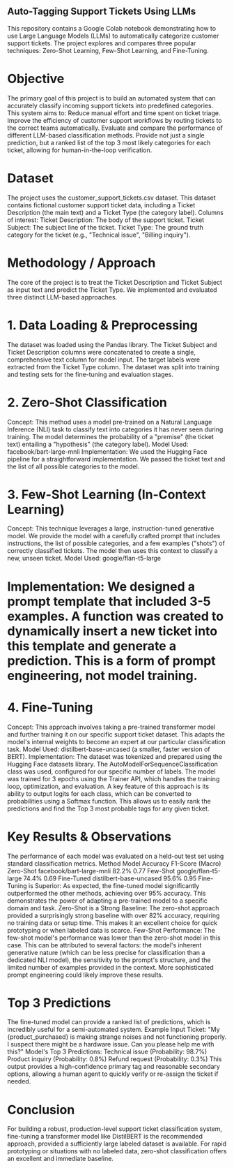 ## Auto-Tagging Support Tickets Using LLMs
This repository contains a Google Colab notebook demonstrating how to use Large Language Models (LLMs) to automatically categorize customer support tickets. The project explores and compares three popular techniques: Zero-Shot Learning, Few-Shot Learning, and Fine-Tuning.

# Objective
The primary goal of this project is to build an automated system that can accurately classify incoming support tickets into predefined categories. This system aims to:
Reduce manual effort and time spent on ticket triage.
Improve the efficiency of customer support workflows by routing tickets to the correct teams automatically.
Evaluate and compare the performance of different LLM-based classification methods.
Provide not just a single prediction, but a ranked list of the top 3 most likely categories for each ticket, allowing for human-in-the-loop verification.
# Dataset
The project uses the customer_support_tickets.csv dataset. This dataset contains fictional customer support ticket data, including a Ticket Description (the main text) and a Ticket Type (the category label).
Columns of interest:
Ticket Description: The body of the support ticket.
Ticket Subject: The subject line of the ticket.
Ticket Type: The ground truth category for the ticket (e.g., "Technical issue", "Billing inquiry").
# Methodology / Approach
The core of the project is to treat the Ticket Description and Ticket Subject as input text and predict the Ticket Type. We implemented and evaluated three distinct LLM-based approaches.
# 1. Data Loading & Preprocessing
The dataset was loaded using the Pandas library.
The Ticket Subject and Ticket Description columns were concatenated to create a single, comprehensive text column for model input.
The target labels were extracted from the Ticket Type column.
The dataset was split into training and testing sets for the fine-tuning and evaluation stages.
# 2. Zero-Shot Classification
Concept: This method uses a model pre-trained on a Natural Language Inference (NLI) task to classify text into categories it has never seen during training. The model determines the probability of a "premise" (the ticket text) entailing a "hypothesis" (the category label).
Model Used: facebook/bart-large-mnli
Implementation: We used the Hugging Face pipeline for a straightforward implementation. We passed the ticket text and the list of all possible categories to the model.
# 3. Few-Shot Learning (In-Context Learning)
Concept: This technique leverages a large, instruction-tuned generative model. We provide the model with a carefully crafted prompt that includes instructions, the list of possible categories, and a few examples ("shots") of correctly classified tickets. The model then uses this context to classify a new, unseen ticket.
Model Used: google/flan-t5-large
# Implementation: We designed a prompt template that included 3-5 examples. A function was created to dynamically insert a new ticket into this template and generate a prediction. This is a form of prompt engineering, not model training.
# 4. Fine-Tuning
Concept: This approach involves taking a pre-trained transformer model and further training it on our specific support ticket dataset. This adapts the model's internal weights to become an expert at our particular classification task.
Model Used: distilbert-base-uncased (a smaller, faster version of BERT).
Implementation:
The dataset was tokenized and prepared using the Hugging Face datasets library.
The AutoModelForSequenceClassification class was used, configured for our specific number of labels.
The model was trained for 3 epochs using the Trainer API, which handles the training loop, optimization, and evaluation.
A key feature of this approach is its ability to output logits for each class, which can be converted to probabilities using a Softmax function. This allows us to easily rank the predictions and find the Top 3 most probable tags for any given ticket.
# Key Results & Observations
The performance of each model was evaluated on a held-out test set using standard classification metrics.
Method	Model	Accuracy	F1-Score (Macro)
Zero-Shot	facebook/bart-large-mnli	82.2%	0.77
Few-Shot	google/flan-t5-large	74.4%	0.69
Fine-Tuned	distilbert-base-uncased	95.6%	0.95
Fine-Tuning is Superior: As expected, the fine-tuned model significantly outperformed the other methods, achieving over 95% accuracy. This demonstrates the power of adapting a pre-trained model to a specific domain and task.
Zero-Shot is a Strong Baseline: The zero-shot approach provided a surprisingly strong baseline with over 82% accuracy, requiring no training data or setup time. This makes it an excellent choice for quick prototyping or when labeled data is scarce.
Few-Shot Performance: The few-shot model's performance was lower than the zero-shot model in this case. This can be attributed to several factors: the model's inherent generative nature (which can be less precise for classification than a dedicated NLI model), the sensitivity to the prompt's structure, and the limited number of examples provided in the context. More sophisticated prompt engineering could likely improve these results.
# Top 3 Predictions
The fine-tuned model can provide a ranked list of predictions, which is incredibly useful for a semi-automated system.
Example Input Ticket:
"My {product_purchased} is making strange noises and not functioning properly. I suspect there might be a hardware issue. Can you please help me with this?"
Model's Top 3 Predictions:
Technical issue (Probability: 98.7%)
Product inquiry (Probability: 0.8%)
Refund request (Probability: 0.3%)
This output provides a high-confidence primary tag and reasonable secondary options, allowing a human agent to quickly verify or re-assign the ticket if needed.
# Conclusion
For building a robust, production-level support ticket classification system, fine-tuning a transformer model like DistilBERT is the recommended approach, provided a sufficiently large labeled dataset is available. For rapid prototyping or situations with no labeled data, zero-shot classification offers an excellent and immediate baseline.
